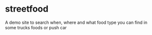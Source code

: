 # streetfood
A demo site to search when, where and what food type you can find in some trucks foods or push car
